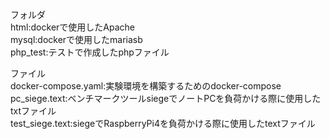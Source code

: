フォルダ  
    html:dockerで使用したApache  
    mysql:dockerで使用したmariasb  
    php_test:テストで作成したphpファイル  

ファイル  
    docker-compose.yaml:実験環境を構築するためのdocker-compose  
    pc_siege.text:ベンチマークツールsiegeでノートPCを負荷かける際に使用したtxtファイル  
    test_siege.text:siegeでRaspberryPi4を負荷かける際に使用したtextファイル  
